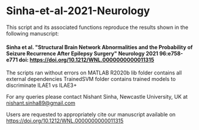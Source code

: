 # Sinha-et-al-2021-Neurology

This script and its associated functions reproduce the results shown in the following manuscript:
 
#### Sinha et al. "Structural Brain Network Abnormalities and the Probability of Seizure Recurrence After Epilepsy Surgery" Neurology 2021 96:e758-e771 doi: https://doi.org/10.1212/WNL.0000000000011315
 
The scripts ran without errors on MATLAB R2020b
lib folder contains all external dependencies
TrainedSVM folder contains trained models to discriminate ILAE1 vs ILAE3+
 
For any queries please contact Nishant Sinha, Newcastle University, UK at nishant.sinha89@gmail.com

Users are requested to appropriately cite our manuscript available on https://doi.org/10.1212/WNL.0000000000011315
